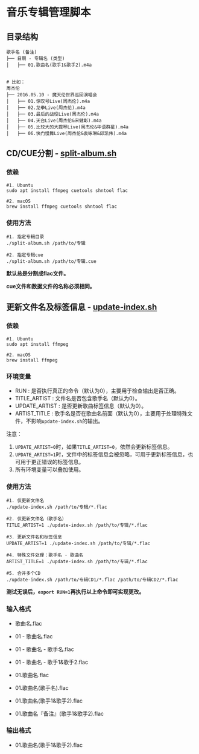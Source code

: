 # 音乐专辑管理脚本

## 目录结构

```
歌手名 (备注)
├── 日期 - 专辑名 (类型)
│   ├── 01.歌曲名(歌手1&歌手2).m4a


# 比如：
周杰伦
├── 2016.05.10 - 魔天伦世界巡回演唱会
│   ├── 01.惊叹号Live(周杰伦).m4a
│   ├── 02.龙拳Live(周杰伦).m4a
│   ├── 03.最后的战役Live(周杰伦).m4a
│   ├── 04.天台Live(周杰伦&宋健彰).m4a
│   ├── 05.比较大的大提琴Live(周杰伦&华语群星).m4a
│   ├── 06.快门慢舞Live(周杰伦&袁咏琳&邱凯伟).m4a
```

## CD/CUE分割 - [split-album.sh](split-album.sh)

### 依赖

```shell
#1. Ubuntu 
sudo apt install ffmpeg cuetools shntool flac

#2. macOS
brew install ffmpeg cuetools shntool flac
```

### 使用方法

```shell
#1. 指定专辑目录
./split-album.sh /path/to/专辑

#2. 指定专辑cue
./split-album.sh /path/to/专辑.cue
```

**默认总是分割成flac文件。**

**cue文件和数据文件的名称必须相同。**

## 更新文件名及标签信息 - [update-index.sh](update-index.sh)

### 依赖

```shell
#1. Ubuntu 
sudo apt install ffmpeg

#2. macOS
brew install ffmpeg
```

### 环境变量

* RUN           : 是否执行真正的命令（默认为0），主要用于检查输出是否正确。
* TITLE_ARTIST  : 文件名是否包含歌手名（默认为0）。
* UPDATE_ARTIST : 是否更新歌曲标签信息（默认为0）。
* ARTIST_TITLE  : 歌手名是否在歌曲名前面（默认为0），主要用于处理特殊文件，不影响`update-index.sh`的输出。

注意：

1. `UPDATE_ARTIST=0`时，如果`TITLE_ARTIST=0`，依然会更新标签信息。
2. `UPDATE_ARTIST=1`时，文件中的标签信息会被忽略，可用于更新标签信息，也可用于更正错误的标签信息。
3. 所有环境变量可以叠加使用。

### 使用方法

```shell
#1. 仅更新文件名
./update-index.sh /path/to/专辑/*.flac

#2. 仅更新文件名（歌手名）
TITLE_ARTIST=1 ./update-index.sh /path/to/专辑/*.flac

#3. 更新文件名和标签信息
UPDATE_ARTIST=1 ./update-index.sh /path/to/专辑/*.flac

#4. 特殊文件处理：歌手名 - 歌曲名
ARTIST_TITLE=1 ./update-index.sh /path/to/专辑/*.flac

#5. 合并多个CD
./update-index.sh /path/to/专辑CD1/*.flac /path/to/专辑CD2/*.flac
```

**测试无误后，`export RUN=1`再执行以上命令即可实现更改。**

### 输入格式

* 歌曲名.flac
* 01 - 歌曲名.flac
* 01 - 歌曲名 - 歌手名.flac
* 01 - 歌曲名 - 歌手1&歌手2.flac

* 01.歌曲名.flac
* 01.歌曲名(歌手名).flac
* 01.歌曲名(歌手1&歌手2).flac
* 01.歌曲名『备注』(歌手1&歌手2).flac

### 输出格式

* 01.歌曲名(歌手1&歌手2).flac

